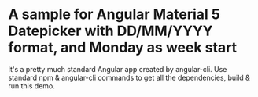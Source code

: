 # A sample for Angular Material 5 Datepicker with DD/MM/YYYY format, and Monday as week start

It's a pretty much standard Angular app created by angular-cli. Use standard npm & angular-cli commands to get all the dependencies, build & run this demo.
